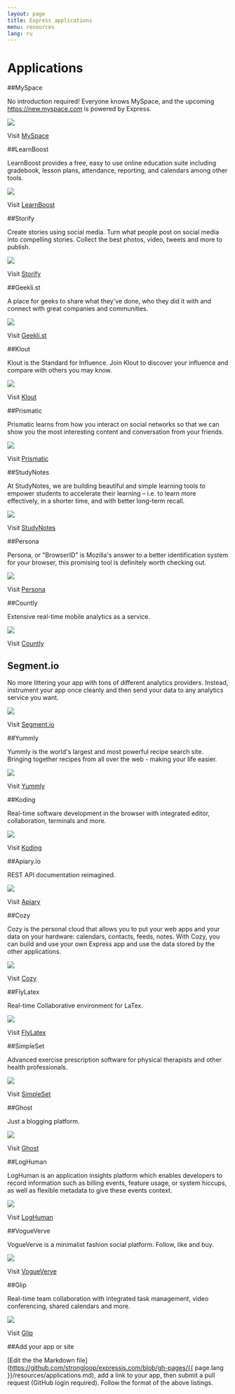 ```yaml
---
layout: page
title: Express applications
menu: resources
lang: ru
---
```


# Applications

##MySpace

No introduction required! Everyone knows MySpace,
and the upcoming https://new.myspace.com is powered by Express.

[![](/images/apps/screenshots/myspace.png)](https://new.myspace.com/)

Visit [MySpace](https://new.myspace.com/)

##LearnBoost

LearnBoost provides a free, easy to use online
education suite including gradebook,
lesson plans, attendance, reporting, and calendars
among other tools.

[![](/images/apps/screenshots/learnboost.png)](https://www.learnboost.com/)

Visit [LearnBoost](https://www.learnboost.com/)

##Storify

Create stories using social media. Turn what people post
on social media into compelling stories.  Collect the best photos, video,
tweets and more to publish.

[![](/images/apps/screenshots/storify.png)](http://storify.com/)

Visit [Storify](http://storify.com/)

##Geekli.st

A place for geeks to share what they've done, who they did it with and
connect with great companies and communities.

[![](/images/apps/screenshots/geeklist.png)](http://geekli.st)

Visit [Geekli.st](http://geekli.st)

##Klout

Klout is the Standard for Influence. Join Klout to discover your
influence and compare with others you may know.

[![](/images/apps/screenshots/klout.png)](http://klout.com)

Visit [Klout](http://klout.com)

##Prismatic

Prismatic learns from how you interact on social networks so that we
can show you the most interesting content and conversation from your friends.

[![](/images/apps/screenshots/prismatic.png)](http://getprismatic.com/)

Visit [Prismatic](http://getprismatic.com/)

##StudyNotes

At StudyNotes, we are building beautiful and simple
learning tools to empower students to accelerate their
learning – i.e. to learn more effectively, in a shorter
time, and with better long-term recall.

[![](/images/apps/screenshots/studynotes.png)](http://www.apstudynotes.org/)

Visit [StudyNotes](http://www.apstudynotes.org/)

##Persona

Persona, or "BrowserID" is Mozilla's answer
to a better identification system for your browser,
this promising tool is definitely worth checking out.

[![](/images/apps/screenshots/browserid.png)](https://login.persona.org/)

Visit [Persona](https://login.persona.org/)

##Countly

Extensive real-time mobile analytics as a service.

[![](/images/apps/screenshots/countly.png)](https://count.ly/)

Visit [Countly](https://count.ly/)

## Segment.io

No more littering your app with tons of different analytics providers.
Instead, instrument your app once cleanly and then send your data to any analytics service you want.

[![](/images/apps/screenshots/segment.png)](http://segment.io/)

Visit [Segment.io](http://segment.io/)

##Yummly

Yummly is the world's largest and most powerful recipe search site.
Bringing together recipes from all over the web - making your life easier.

[![](/images/apps/screenshots/yummly.png)](http://yummly.com/)

Visit [Yummly](http://yummly.com/)

##Koding

Real-time software development in the browser with integrated
editor, collaboration, terminals and more.

[![](/images/apps/screenshots/koding.png)](http://koding.com/)

Visit [Koding](http://koding.com/)

##Apiary.io

REST API documentation reimagined.

[![](/images/apps/screenshots/apiary.png)](http://apiary.io/)

Visit [Apiary](http://apiary.io/)

##Cozy

Cozy is the personal cloud that allows you to put your web apps and your
data on your hardware: calendars, contacts, feeds, notes. With Cozy, you can build and use your own Express app and use the data stored by the other applications.

[![](/images/apps/screenshots/cozy.png)](http://cozy.io/)

Visit [Cozy](http://cozy.io/)

##FlyLatex

Real-time Collaborative environment for LaTex.

[![](/images/apps/screenshots/flylatex.png)](http://github.com/alabid/flylatex)

Visit [FlyLatex](http://github.com/alabid/flylatex)

##SimpleSet

Advanced exercise prescription software for physical therapists and other health professionals.

[![](/images/apps/screenshots/simpleset.png)](http://www.simpleset.net)

Visit [SimpleSet](http://www.simpleset.net)

##Ghost

Just a blogging platform.

[![](/images/apps/screenshots/ghost.png)](https://ghost.org)

Visit [Ghost](https://ghost.org)

##LogHuman

LogHuman is an application insights platform which enables developers to record information such as billing events, feature usage, or system hiccups, as well as flexible metadata to give these events context.

[![](/images/apps/screenshots/loghuman.png)](https://loghuman.com)

Visit [LogHuman](https://loghuman.com)

##VogueVerve

VogueVerve is a minimalist fashion social platform. Follow, like and buy.

[![](/images/apps/screenshots/vogueverve.png)](http://vogueverve.com)

Visit [VogueVerve](http://vogueverve.com)

##Glip

Real-time team collaboration with integrated task management, video conferencing, shared calendars and more.

[![](/images/apps/screenshots/glip.png)](https://glip.com)

Visit [Glip](https://glip.com)

##Add your app or site

[Edit the the Markdown file](https://github.com/strongloop/expressjs.com/blob/gh-pages/{{ page.lang }}/resources/applications.md),
add a link to your app, then submit a pull request (GitHub login required).  Follow the format of the above listings.
